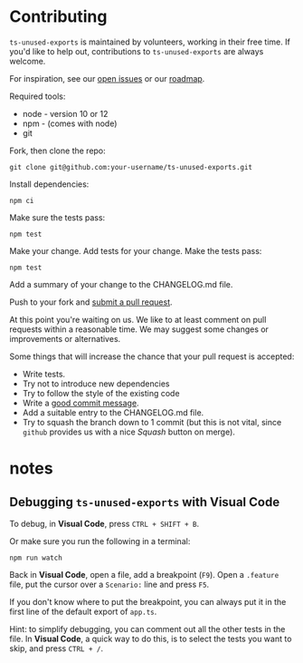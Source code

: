 # Contributing

`ts-unused-exports` is maintained by volunteers, working in their free time. If you'd like to help out, contributions to `ts-unused-exports` are always welcome.

For inspiration, see our [open issues](https://github.com/pzavolinsky/ts-unused-exports/issues) or our [roadmap](https://github.com/pzavolinsky/ts-unused-exports/wiki).

Required tools:

- node - version 10 or 12
- npm - (comes with node)
- git

Fork, then clone the repo:

    git clone git@github.com:your-username/ts-unused-exports.git

Install dependencies:

    npm ci

Make sure the tests pass:

    npm test

Make your change. Add tests for your change. Make the tests pass:

    npm test

Add a summary of your change to the CHANGELOG.md file.

Push to your fork and [submit a pull request][pr].

[pr]: https://github.com/pzavolinsky/ts-unused-exports/compare/

At this point you're waiting on us. We like to at least comment on pull requests
within a reasonable time. We may suggest some changes or improvements or alternatives.

Some things that will increase the chance that your pull request is accepted:

- Write tests.
- Try not to introduce new dependencies
- Try to follow the style of the existing code
- Write a [good commit message][commit].
- Add a suitable entry to the CHANGELOG.md file.
- Try to squash the branch down to 1 commit (but this is not vital, since `github` provides us with a nice *Squash* button on merge).

[commit]: http://tbaggery.com/2008/04/19/a-note-about-git-commit-messages.html

# notes

## Debugging `ts-unused-exports` with Visual Code

To debug, in **Visual Code**, press `CTRL + SHIFT + B`.

Or make sure you run the following in a terminal:

    npm run watch

Back in **Visual Code**, open a file, add a breakpoint (`F9`).
Open a `.feature` file, put the cursor over a `Scenario:` line and press `F5`.

If you don't know where to put the breakpoint, you can always put it in the first line of the default export of `app.ts`.

Hint: to simplify debugging, you can comment out all the other tests in the file.
In **Visual Code**, a quick way to do this, is to select the tests you want to skip, and press `CTRL + /`.
